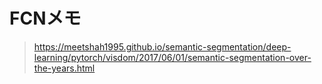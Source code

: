 # FCNメモ #
> https://meetshah1995.github.io/semantic-segmentation/deep-learning/pytorch/visdom/2017/06/01/semantic-segmentation-over-the-years.html